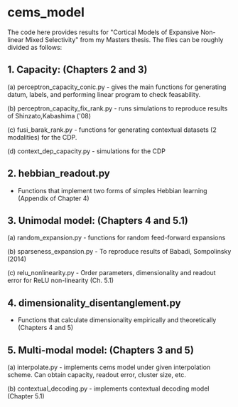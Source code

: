 # cems_model

The code here provides results for "Cortical Models of Expansive Non-linear Mixed Selectivity" from my Masters thesis. The files can be roughly divided as follows:

## 1. Capacity: (Chapters 2 and 3)

 (a) perceptron_capacity_conic.py - gives the main functions for generating datum, labels, and performing linear program to check feasability.
 
 (b) perceptron_capacity_fix_rank.py - runs simulations to reproduce results of Shinzato,Kabashima ('08)
 
 (c) fusi_barak_rank.py - functions for generating contextual datasets (2 modalities) for the CDP.
 
 (d) context_dep_capacity.py - simulations for the CDP
 
## 2. hebbian_readout.py
- Functions that implement two forms of simples Hebbian learning (Appendix of Chapter 4)
 
## 3. Unimodal model: (Chapters 4 and 5.1)

 (a) random_expansion.py - functions for random feed-forward expansions
 
 (b) sparseness_expansion.py -  To reproduce results of Babadi, Sompolinsky (2014)
 
 (c) relu_nonlinearity.py - Order parameters, dimensionality and readout error for ReLU non-linearity (Ch. 5.1)
 
## 4. dimensionality_disentanglement.py 
- Functions that calculate dimensionality empirically and theoretically (Chapters 4 and 5)

## 5. Multi-modal model: (Chapters 3 and 5)

  (a) interpolate.py - implements cems model under given interpolation scheme. Can obtain capacity, readout error, cluster size, etc.
  
  (b) contextual_decoding.py - implements contextual decoding model (Chapter 5.1)

